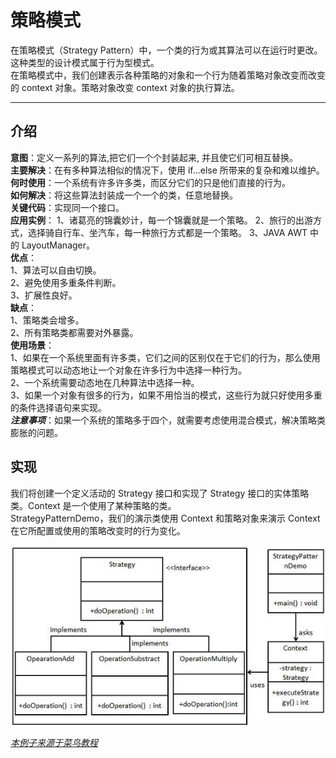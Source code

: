 # 策略模式  
在策略模式（Strategy Pattern）中，一个类的行为或其算法可以在运行时更改。这种类型的设计模式属于行为型模式。  
在策略模式中，我们创建表示各种策略的对象和一个行为随着策略对象改变而改变的 context 对象。策略对象改变 context 对象的执行算法。    
***
## 介绍     
__意图__：定义一系列的算法,把它们一个个封装起来, 并且使它们可相互替换。  
__主要解决__：在有多种算法相似的情况下，使用 if...else 所带来的复杂和难以维护。  
__何时使用__：一个系统有许多许多类，而区分它们的只是他们直接的行为。  
__如何解决__：将这些算法封装成一个一个的类，任意地替换。  
__关键代码__：实现同一个接口。  
__应用实例__： 1、诸葛亮的锦囊妙计，每一个锦囊就是一个策略。 2、旅行的出游方式，选择骑自行车、坐汽车，每一种旅行方式都是一个策略。 3、JAVA AWT 中的 LayoutManager。  
__优点__：   
1、算法可以自由切换。   
2、避免使用多重条件判断。   
3、扩展性良好。  
__缺点__：   
  1、策略类会增多。   
  2、所有策略类都需要对外暴露。  
__使用场景__：   
1、如果在一个系统里面有许多类，它们之间的区别仅在于它们的行为，那么使用策略模式可以动态地让一个对象在许多行为中选择一种行为。   
2、一个系统需要动态地在几种算法中选择一种。    
3、如果一个对象有很多的行为，如果不用恰当的模式，这些行为就只好使用多重的条件选择语句来实现。  
___注意事项___：如果一个系统的策略多于四个，就需要考虑使用混合模式，解决策略类膨胀的问题。     
## 实现  
我们将创建一个定义活动的 Strategy 接口和实现了 Strategy 接口的实体策略类。Context 是一个使用了某种策略的类。  
StrategyPatternDemo，我们的演示类使用 Context 和策略对象来演示 Context 在它所配置或使用的策略改变时的行为变化。    

![策略模式的 UML 图](https://github.com/d470969047h/learn/blob/master/learn-designPattern/src/main/java/com/daihui/strategy/resources/strategy_pattern_uml_diagram.jpg)

_[本例子来源于菜鸟教程](http://www.runoob.com/design-pattern/strategy-pattern.html "本例子来源于菜鸟教程")_